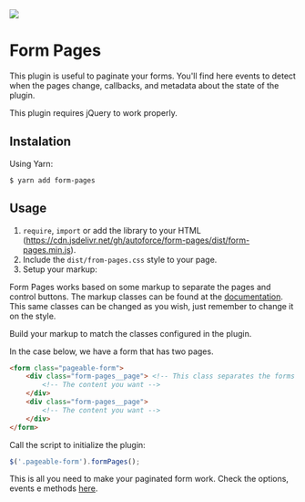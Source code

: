 <img src="https://img.shields.io/badge/-~1.5k%20gzipped-green.svg">

# Form Pages

This plugin is useful to paginate your forms. You'll find here events to detect
when the pages change, callbacks, and metadata about the state of the plugin.

This plugin requires jQuery to work properly.

## Instalation
Using Yarn:

```
$ yarn add form-pages
```

## Usage

1. `require`, `import` or add the library to your HTML (https://cdn.jsdelivr.net/gh/autoforce/form-pages/dist/form-pages.min.js).
2. Include the `dist/from-pages.css` style to your page.
3. Setup your markup:

Form Pages works based on some markup to separate the pages and control buttons.
The markup classes can be found at the
[documentation](./global.html#FormPagesOptions). This same classes can be
changed as you wish, just remember to change it on the style.

Build your markup to match the classes configured in the plugin.

In the case below, we have a form that has two pages.
```html
<form class="pageable-form">
    <div class="form-pages__page"> <!-- This class separates the forms pages -->
        <!-- The content you want -->
    </div>
    <div class="form-pages__page">
        <!-- The content you want -->
    </div>
</form>
```

Call the script to initialize the plugin:
```javascript
$('.pageable-form').formPages();
```

This is all you need to make your paginated form work.
Check the options, events e methods [here](https://autoforce.github.io/form-pages/FormPages.html).